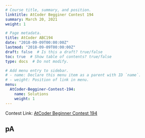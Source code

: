 ```yaml
---
# Course title, summary, and position.
linktitle: AtCoder Begginer Contest 194
summary: March 20, 2021
weight: 1

# Page metadata.
title: AtCoder ABC194
date: "2018-09-09T00:00:00Z"
lastmod: "2018-09-09T00:00:00Z"
draft: false  # Is this a draft? true/false
toc: true  # Show table of contents? true/false
type: docs  # Do not modify.

# Add menu entry to sidebar.
# - name: Declare this menu item as a parent with ID `name`.
# - weight: Position of link in menu.
menu:
  AtCoder-Begginer-Contest-194:
    name: Solutions
    weight: 1
---
```

Contest Link: [AtCoder Beginner Contest 194](https://atcoder.jp/contests/abc194) <br>

## pA <br>

